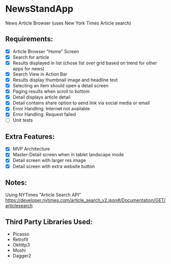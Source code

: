 # NewsStandApp
News Article Browser (uses New York Times Article search)

## Requirements:
- [x] Article Browser "Home" Screen
- [x] Search for article
- [x] Results displayed in list (chose list over grid based on trend for other apps for news)
- [x] Search View in Action Bar
- [x] Results display thumbnail image and headline text
- [x] Selecting an item should open a detail screen
- [x] Paging results when scroll to bottom
- [x] Detail displays article detail
- [x] Detail contains share option to send link via social media or email
- [x] Error Handling: Internet not available
- [x] Error Handling: Request failed
- [ ] Unit tests

## Extra Features:
- [x] MVP Architecture
- [x] Master-Detail screen when in tablet landscape mode
- [x] Detail screen with larger res image
- [x] Detail screen with extra website button

## Notes:
Using NYTimes "Article Search API"
https://developer.nytimes.com/article_search_v2.json#/Documentation/GET/articlesearch

## Third Party Libraries Used:
* Picasso
* Retrofit
* Okhttp3
* Moshi
* Dagger2 

